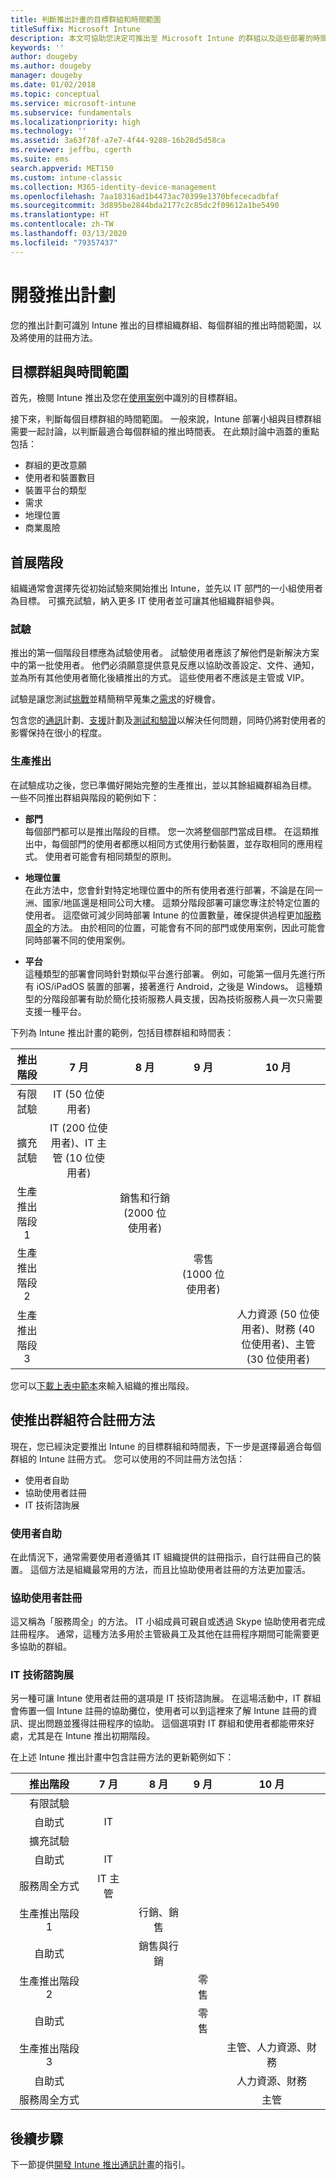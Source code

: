 ```yaml
---
title: 判斷推出計畫的目標群組和時間範圍
titleSuffix: Microsoft Intune
description: 本文可協助您決定可推出至 Microsoft Intune 的群組以及這些部署的時間範圍。
keywords: ''
author: dougeby
ms.author: dougeby
manager: dougeby
ms.date: 01/02/2018
ms.topic: conceptual
ms.service: microsoft-intune
ms.subservice: fundamentals
ms.localizationpriority: high
ms.technology: ''
ms.assetid: 3a63f78f-a7e7-4f44-9288-16b28d5d58ca
ms.reviewer: jeffbu, cgerth
ms.suite: ems
search.appverid: MET150
ms.custom: intune-classic
ms.collection: M365-identity-device-management
ms.openlocfilehash: 7aa18316ad1b4473ac70399e1370bfececadbfaf
ms.sourcegitcommit: 3d895be2844bda2177c2c85dc2f09612a1be5490
ms.translationtype: HT
ms.contentlocale: zh-TW
ms.lasthandoff: 03/13/2020
ms.locfileid: "79357437"
---
```

# <a name="develop-a-rollout-plan"></a>開發推出計劃

您的推出計劃可識別 Intune 推出的目標組織群組、每個群組的推出時間範圍，以及將使用的註冊方法。

## <a name="targeted-groups-and-timeframes"></a>目標群組與時間範圍

首先，檢閱 Intune 推出及您在[使用案例](planning-guide-scenarios.md)中識別的目標群組。

接下來，判斷每個目標群組的時間範圍。 一般來說，Intune 部署小組與目標群組需要一起討論，以判斷最適合每個群組的推出時間表。 在此類討論中涵蓋的重點包括：
* 群組的更改意願
* 使用者和裝置數目
* 裝置平台的類型
* 需求
* 地理位置
* 商業風險

## <a name="rollout-phases"></a>首展階段
組織通常會選擇先從初始試驗來開始推出 Intune，並先以 IT 部門的一小組使用者為目標。 可擴充試驗，納入更多 IT 使用者並可讓其他組織群組參與。

### <a name="pilot"></a>試驗
推出的第一個階段目標應為試驗使用者。 試驗使用者應該了解他們是新解決方案中的第一批使用者。 他們必須願意提供意見反應以協助改善設定、文件、通知，並為所有其他使用者簡化後續推出的方式。 這些使用者不應該是主管或 VIP。

試驗是讓您測試[挑戰](planning-guide-deployment-goals.md)並精簡稍早蒐集之[需求](planning-guide-requirements.md)的好機會。

包含您的[通訊](planning-guide-communication-plan.md)計劃、[支援](planning-guide-support-plan.md)計劃及[測試和驗證](planning-guide-test-validation.md)以解決任何問題，同時仍將對使用者的影響保持在很小的程度。

### <a name="production-rollout"></a>生產推出
在試驗成功之後，您已準備好開始完整的生產推出，並以其餘組織群組為目標。 一些不同推出群組與階段的範例如下：

- **部門** <br/>每個部門都可以是推出階段的目標。 您一次將整個部門當成目標。 在這類推出中，每個部門的使用者都應以相同方式使用行動裝置，並存取相同的應用程式。 使用者可能會有相同類型的原則。

- **地理位置** <br/>在此方法中，您會針對特定地理位置中的所有使用者進行部署，不論是在同一洲、國家/地區還是相同公司大樓。 這類分階段部署可讓您專注於特定位置的使用者。 這麼做可減少同時部署 Intune 的位置數量，確保提供過程更加[服務周全](#user-assisted-enrollment)的方法。 由於相同的位置，可能會有不同的部門或使用案例，因此可能會同時部署不同的使用案例。

- **平台** <br/>這種類型的部署會同時針對類似平台進行部署。 例如，可能第一個月先進行所有 iOS/iPadOS 裝置的部署，接著進行 Android，之後是 Windows。 這種類型的分階段部署有助於簡化技術服務人員支援，因為技術服務人員一次只需要支援一種平台。

下列為 Intune 推出計畫的範例，包括目標群組和時間表：

| **推出階段** | **7 月** | **8 月** | **9 月** | **10 月** |
|:---:|:---:|:---:|:---:|:---:|
| 有限試驗 | IT (50 位使用者) |  |  |  |                                                         
| 擴充試驗 | IT (200 位使用者)、IT 主管 (10 位使用者) |  |  |  |                                                         
| 生產推出階段 1 |  | 銷售和行銷 (2000 位使用者) |  |  |
| 生產推出階段 2 |  |  | 零售 (1000 位使用者) |  |
| 生產推出階段 3 |  |  |  | 人力資源 (50 位使用者)、財務 (40 位使用者)、主管 (30 位使用者) |

您可以[下載上表中範本](https://gallery.technet.microsoft.com/Intune-deployment-planning-fae156c2?redir=0)來輸入組織的推出階段。
## <a name="match-rollout-groups-to-enrollment-approaches"></a>使推出群組符合註冊方法

現在，您已經決定要推出 Intune 的目標群組和時間表，下一步是選擇最適合每個群組的 Intune 註冊方式。 您可以使用的不同註冊方法包括：
* 使用者自助
* 協助使用者註冊
* IT 技術諮詢展

### <a name="user-self-service"></a>使用者自助

在此情況下，通常需要使用者遵循其 IT 組織提供的註冊指示，自行註冊自己的裝置。 這個方法是組織最常用的方法，而且比協助使用者註冊的方法更加靈活。

### <a name="user-assisted-enrollment"></a>協助使用者註冊

這又稱為「服務周全」的方法。 IT 小組成員可親自或透過 Skype 協助使用者完成註冊程序。 通常，這種方法多用於主管級員工及其他在註冊程序期間可能需要更多協助的群組。

### <a name="it-tech-fair"></a>IT 技術諮詢展

另一種可讓 Intune 使用者註冊的選項是 IT 技術諮詢展。 在這場活動中，IT 群組會佈置一個 Intune 註冊的協助攤位，使用者可以到這裡來了解 Intune 註冊的資訊、提出問題並獲得註冊程序的協助。 這個選項對 IT 群組和使用者都能帶來好處，尤其是在 Intune 推出初期階段。

在上述 Intune 推出計畫中包含註冊方法的更新範例如下：

| **推出階段** | **7 月** | **8 月** | **9 月** | **10 月** |
|:---:|:---:|:---:|:---:|:---:|
| 有限試驗 |  |  |  |  |
| 自助式 | IT |  |  |  |
| 擴充試驗 |  |  |  |  |
| 自助式 | IT |  |  |  |
| 服務周全方式 | IT 主管 |  |  |  |
| 生產推出階段 1 |  | 行銷、銷售 |  |  |
| 自助式 |  | 銷售與行銷 |  |  |
| 生產推出階段 2 |  |  | 零售 |  |
| 自助式 |  |  | 零售 |  |
| 生產推出階段 3 |  |  |  | 主管、人力資源、財務 |
| 自助式 |  |  |  | 人力資源、財務 |
| 服務周全方式 |  |  |  | 主管 |

## <a name="next-steps"></a>後續步驟

下一節提供[開發 Intune 推出通訊計畫](planning-guide-communication-plan.md)的指引。
